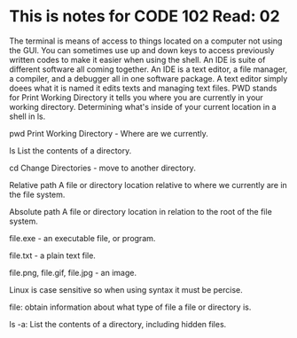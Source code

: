 # This is notes for CODE 102 Read: 02
The terminal is means of access to things located on a computer not using the GUI.
You can sometimes use up and down keys to access previously written codes to make it easier when using the shell.
An IDE is suite of different software all coming together. An IDE is a text editor, a file manager, a compiler, and a debugger all in one software package.
A text editor simply doees what it is named it edits texts and managing text files.
PWD stands for Print Working Directory it tells you where you are currently in your working directory.
Determining what's inside of your current location in a shell in ls.

pwd
Print Working Directory -  Where are we currently.

ls
List the contents of a directory.

cd
Change Directories -  move to another directory.

Relative path
A file or directory location relative to where we currently are in the file system.

Absolute path
A file or directory location in relation to the root of the file system.

file.exe - an executable file, or program.

file.txt - a plain text file.

file.png, file.gif, file.jpg - an image.

Linux is case sensitive so when using syntax it must be percise.

file: obtain information about what type of file a file or directory is.

ls -a: List the contents of a directory, including hidden files.
